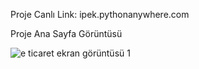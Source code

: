 Proje Canlı Link:  ipek.pythonanywhere.com



Proje Ana Sayfa Görüntüsü


![e ticaret ekran görüntüsü 1](https://github.com/i99c/Django-Bitirme/assets/119710326/f84329a3-5a41-45c6-988a-03bb4d64d5bd)
